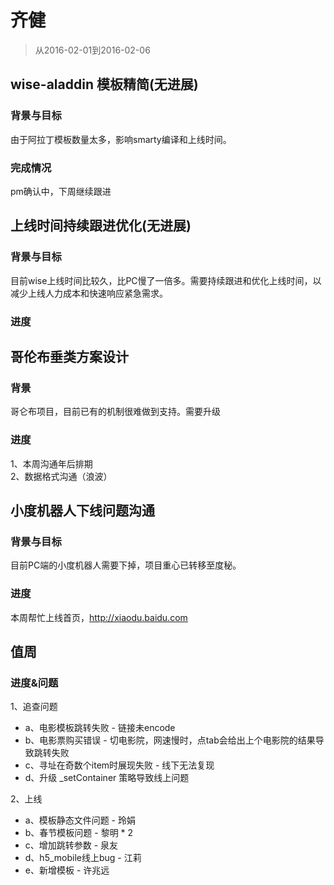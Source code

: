 # 齐健

> 从2016-02-01到2016-02-06

## wise-aladdin 模板精简(无进展)

### 背景与目标

由于阿拉丁模板数量太多，影响smarty编译和上线时间。

### 完成情况

pm确认中，下周继续跟进


## 上线时间持续跟进优化(无进展)

### 背景与目标

目前wise上线时间比较久，比PC慢了一倍多。需要持续跟进和优化上线时间，以减少上线人力成本和快速响应紧急需求。

### 进度



## 哥伦布垂类方案设计

### 背景

哥仑布项目，目前已有的机制很难做到支持。需要升级

### 进度

1、本周沟通年后排期     
2、数据格式沟通（浪波）


## 小度机器人下线问题沟通

### 背景与目标

目前PC端的小度机器人需要下掉，项目重心已转移至度秘。

### 进度

本周帮忙上线首页，http://xiaodu.baidu.com


## 值周

### 进度&问题

1、追查问题    
- a、电影模板跳转失败 - 链接未encode    
- b、电影票购买错误 - 切电影院，网速慢时，点tab会给出上个电影院的结果导致跳转失败    
- c、寻址在奇数个item时展现失败 - 线下无法复现  
- d、升级 _setContainer 策略导致线上问题  

2、上线  
- a、模板静态文件问题 - 玲娟    
- b、春节模板问题 - 黎明 * 2    
- c、增加跳转参数 - 泉友  
- d、h5_mobile线上bug - 江莉  
- e、新增模板 - 许兆远
